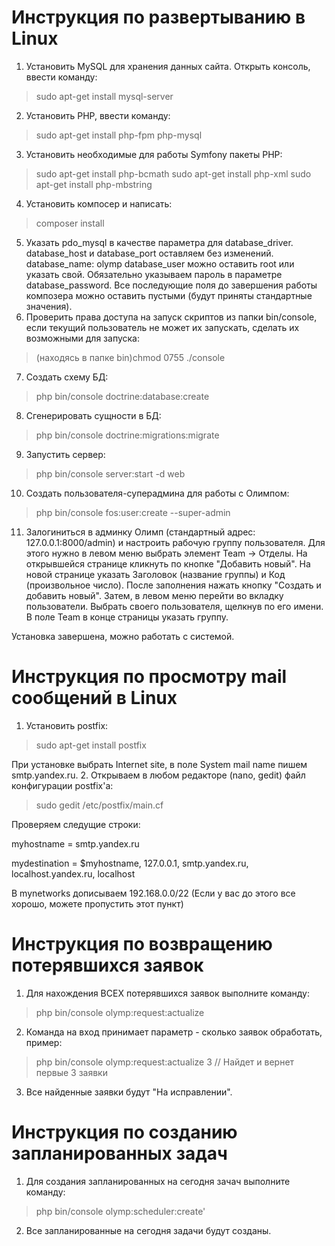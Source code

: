 
Инструкция по развертыванию в Linux
=============================================

1. Установить MySQL для хранения данных сайта. Открыть консоль, ввести команду:
>sudo apt-get install mysql-server
2. Установить PHP, ввести команду:
>sudo apt-get install php-fpm php-mysql
3. Установить необходимые для работы Symfony пакеты PHP:
>sudo apt-get install php-bcmath
>sudo apt-get install php-xml 
>sudo apt-get install php-mbstring 
4. Установить компосер и написать:
>composer install
5. Указать pdo_mysql в качестве параметра для database_driver.
   database_host и database_port оставляем без изменений. 
   database_name: olymp
   database_user можно оставить root или указать свой.
   Обязательно указываем пароль в параметре database_password.
   Все последующие поля до завершения работы композера можно оставить 
   пустыми (будут приняты стандартные значения).
6. Проверить права доступа на запуск скриптов из папки bin/console, 
   если текущий пользователь не может их запускать, сделать их 
   возможными для запуска:
>(находясь в папке bin)chmod 0755 ./console 
7. Создать схему БД:
>php bin/console doctrine:database:create
8. Сгенерировать сущности в БД:
>php bin/console doctrine:migrations:migrate
9. Запустить сервер:
>php bin/console server:start -d web
10. Создать пользователя-суперадмина для работы с Олимпом:
>php bin/console fos:user:create --super-admin
11. Залогиниться в админку Олимп (стандартный адрес: 127.0.0.1:8000/admin) и настроить рабочую группу пользователя.
    Для этого нужно в левом меню выбрать элемент Team -> Отделы. На открывшейся странице кликнуть по кнопке "Добавить новый". На новой странице указать Заголовок (название группы) и Код (произвольное число). После заполнения нажать кнопку "Создать и добавить новый". Затем, в левом меню перейти во вкладку пользователи. Выбрать своего пользователя, щелкнув по его имени. В поле Team в конце страницы указать группу.  
    
Установка завершена, можно работать с системой.
 
Инструкция по просмотру mail сообщений в Linux
=============================================
1. Установить postfix:
>sudo apt-get install postfix

При установке выбрать Internet site, в поле System mail name пишем smtp.yandex.ru.
2. Открываем в любом редакторе (nano, gedit) файл конфигурации postfix'a:
>sudo gedit /etc/postfix/main.cf

Проверяем следущие строки:

myhostname = smtp.yandex.ru

mydestination = $myhostname, 127.0.0.1, smtp.yandex.ru, localhost.yandex.ru, localhost

В mynetworks дописываем 192.168.0.0/22 (Если у вас до этого все хорошо, можете пропустить этот пункт)

Инструкция по возвращению потерявшихся заявок
=============================================
1. Для нахождения ВСЕХ потерявшихся заявок выполните команду:
>php bin/console olymp:request:actualize

2. Команда на вход принимает параметр - сколько заявок обработать, пример:
>php bin/console olymp:request:actualize 3 // Найдет и вернет первые 3 заявки

3. Все найденные заявки будут "На исправлении".

Инструкция по созданию запланированных задач
=============================================
1. Для создания запланированных на сегодня зачач выполните команду:
>php bin/console olymp:scheduler:create'

2. Все запланированные на сегодня задачи будут созданы.
